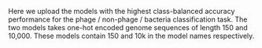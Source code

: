 Here we upload the models with the highest class-balanced accuracy performance for the phage / non-phage / bacteria classification task. The two models takes one-hot encoded genome sequences of length 150 and 10,000. These models contain 150 and 10k in the model names respectively.
